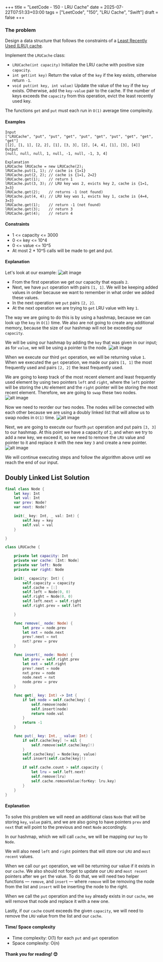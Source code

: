 +++
title = "LeetCode - 150 - LRU Cache"
date = 2025-07-22T07:51:33+03:00
tags = ["LeetCode", "150", "LRU Cache", "Swift"]
draft = false
+++

### The problem

Design a data structure that follows the constraints of a [Least Recently Used (LRU) cache](https://en.wikipedia.org/wiki/Cache_replacement_policies#LRU).

Implement the `LRUCache` class:

* `LRUCache(int capacity)` Initialize the LRU cache with positive size `capacity`.
* `int get(int key)` Return the value of the `key` if the key exists, otherwise return `-1`.
* `void put(int key, int value)` Update the value of the `key` if the `key` exists. Otherwise, add the `key-value` pair to the cache. If the number of keys exceeds the `capacity` from this operation, evict the least recently used key.

The functions `get` and `put` must each run in `O(1)` average time complexity.

#### Examples

```
Input
["LRUCache", "put", "put", "get", "put", "get", "put", "get", "get", "get"]
[[2], [1, 1], [2, 2], [1], [3, 3], [2], [4, 4], [1], [3], [4]]
Output
[null, null, null, 1, null, -1, null, -1, 3, 4]

Explanation
LRUCache lRUCache = new LRUCache(2);
lRUCache.put(1, 1); // cache is {1=1}
lRUCache.put(2, 2); // cache is {1=1, 2=2}
lRUCache.get(1);    // return 1
lRUCache.put(3, 3); // LRU key was 2, evicts key 2, cache is {1=1, 3=3}
lRUCache.get(2);    // returns -1 (not found)
lRUCache.put(4, 4); // LRU key was 1, evicts key 1, cache is {4=4, 3=3}
lRUCache.get(1);    // return -1 (not found)
lRUCache.get(3);    // return 3
lRUCache.get(4);    // return 4
```

#### Constraints

* 1 <= capacity <= 3000
* 0 <= key <= 10^4
* 0 <= value <= 10^5
* At most 2 \* 10^5 calls will be made to get and put.

#### Explanation

Let's look at our example:
![alt image](images/146.png#center)

* From the first operation we get our capacity that equals `2`.
* Next, we have `put` operation with pairs `[1, 1]`. We will be keeping added values in order because we want to remember in what order we added these values.
* In the next operation we `put` pairs `[2, 2]`.
* At the next operation we are trying to `get` LRU value with key `1`.

The way we are going to do this is by using a hashmap, because we can look up the `key` in `O(1)` time. We also are not going to create any additional memory, because the size of our hashmap will not be exceeding our `capacity`.

We will be using our hashmap by adding the `key` that was given in our input; as for `value`, we will be using a pointer to the node.
![alt image](images/146-1.png#center)

When we execute our third `get` operation, we will be returning value `1`. When we executed the `get` operation, we made our pairs `[1, 1]` the most frequently used and pairs `[2, 2]` the least frequently used.

We are going to keep track of the most recent element and least frequently used element by using two pointers `left` and `right`, where the `left` pointer will be storing the `LRU` element and the `right` pointer will be storing the most recent element. Therefore, we are going to `swap` these two nodes.
![alt image](images/146-2.png#center)

Now we need to reorder our two nodes. The nodes will be connected with each other because we are using a doubly linked list that will allow us to swap nodes in `O(1)` time.
![alt image](images/146-3.png#center)

Next, we are going to execute our fourth `put` operation and put pairs `[3, 3]` to our hashmap. At this point we have a capacity of `2`, and when we try to add a new key, we exceed it, so we need to remove the `LRU` value and pointer to it and replace it with the new key `3` and create a new pointer.
![alt image](images/146-4.png#center)

We will continue executing steps and follow the algorithm above until we reach the end of our input.

## Doubly Linked List Solution

```swift
final class Node {
    let key: Int
    let val: Int
    var prev: Node?
    var next: Node?

    init(_ key: Int, _ val: Int) {
        self.key = key
        self.val = val
    }

}

class LRUCache {

    private let capacity: Int
    private var cache: [Int: Node]
    private var left: Node
    private var right: Node

    init(_ capacity: Int) {
        self.capacity = capacity
        self.cache = [:]
        self.left = Node(0, 0)
        self.right = Node(0, 0)
        self.left.next = self.right
        self.right.prev = self.left

    }

    func remove(_ node: Node) {
        let prev = node.prev
        let nxt = node.next
        prev?.next = nxt
        nxt?.prev = prev
    }

    func insert(_ node: Node) {
        let prev = self.right.prev
        let nxt = self.right
        prev?.next = node
        nxt.prev = node
        node.next = nxt
        node.prev = prev
    }

    func get(_ key: Int) -> Int {
        if let node = self.cache[key] {
            self.remove(node)
            self.insert(node)
            return node.val
        }
        return -1
    }

    func put(_ key: Int, _ value: Int) {
        if self.cache[key] != nil {
            self.remove(self.cache[key]!)
        }
        self.cache[key] = Node(key, value)
        self.insert(self.cache[key]!)

        if self.cache.count > self.capacity {
            let lru = self.left.next!
            self.remove(lru)
            self.cache.removeValue(forKey: lru.key)
        }
    }
}
```

#### Explanation

To solve this problem we will need an additional class `Node` that will be storing `key`, `value` pairs, and we are also going to have pointers `prev` and `next` that will point to the previous and next `Node` accordingly.

In our hashmap, which we will call `cache`, we will be mapping our `key` to `Node`.

We will also need `left` and `right` pointers that will store our `LRU` and `most recent` values.

When we call our `get` operation, we will be returning our value if it exists in our `cache`. We also should not forget to update our `LRU` and `most recent` pointers after we `get` the value. To do that, we will need two helper functions — `remove`, and `insert` — where `remove` will be removing the node from the list and `insert` will be inserting the node to the right.

When we call the `put` operation and the `key` already exists in our `cache`, we will remove that node and replace it with a new one.

Lastly, if our `cache` count exceeds the given `capacity`, we will need to remove the `LRU` value from the list and our `cache`.

#### Time/ Space complexity

* Time complexity: O(1) for each `put` and `get` operation
* Space complexity: O(n)

#### Thank you for reading! 😊
